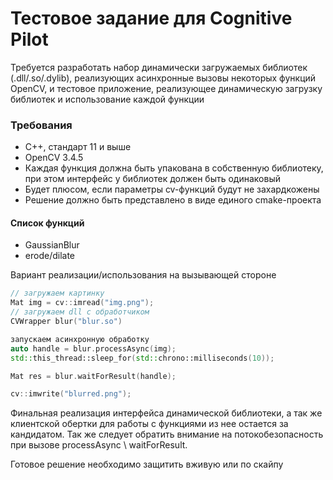 # Тестовое задание для Cognitive Pilot
Требуется разработать набор динамически загружаемых библиотек (.dll/.so/.dylib), реализующих асинхронные вызовы некоторых функций OpenCV, и тестовое приложение, реализующее динамическую загрузку библиотек и использование каждой функции

### Требования
* C++, стандарт 11 и выше
* OpenCV 3.4.5
* Каждая функция должна быть упакована в собственную библиотеку, при этом интерфейс у библиотек должен быть одинаковый
* Будет плюсом, если параметры cv-функций будут не захардкожены
* Решение должно быть представлено в виде единого cmake-проекта
#### Список функций
* GaussianBlur
* erode/dilate

Вариант реализации/использования на вызывающей стороне
```cpp
// загружаем картинку
Mat img = cv::imread("img.png");
// загружаем dll с обработчиком
CVWrapper blur("blur.so")

запускаем асинхронную обработку
auto handle = blur.processAsync(img);
std::this_thread::sleep_for(std::chrono::milliseconds(10));

Mat res = blur.waitForResult(handle);

cv::imwrite("blurred.png");
```

Финальная реализация интерфейса динамической библиотеки, а так же клиентской обертки для работы с функциями из нее остается за кандидатом.
Так же следует обратить внимание на потокобезопасность при вызове processAsync \ waitForResult.

Готовое решение необходимо защитить вживую или по скайпу